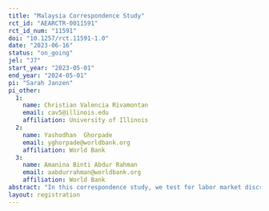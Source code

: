 ```yaml
---
title: "Malaysia Correspondence Study"
rct_id: "AEARCTR-0011591"
rct_id_num: "11591"
doi: "10.1257/rct.11591-1.0"
date: "2023-06-16"
status: "on_going"
jel: "J7"
start_year: "2023-05-01"
end_year: "2024-05-01"
pi: "Sarah Janzen"
pi_other:
  1:
    name: Christian Valencia Rivamontan
    email: cav5@illinois.edu
    affiliation: University of Illinois
  2:
    name: Yashodhan  Ghorpade
    email: yghorpade@worldbank.org
    affiliation: World Bank
  3:
    name: Amanina Binti Abdur Rahman
    email: aabdurrahman@worldbank.org
    affiliation: World Bank
abstract: "In this correspondence study, we test for labor market discrimination in Malaysia by ethnicity and gender. In addition, we evaluate whether soft skill signals (leadership, teamwork, or none) are valued in the labor market, and their interaction with discriminatory behavior. "
layout: registration
---
```


